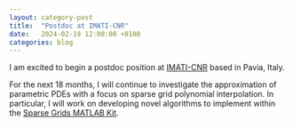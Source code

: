 ```yaml
---
layout: category-post
title:  "Postdoc at IMATI-CNR"
date:   2024-02-19 12:00:00 +0100
categories: blog
---
```

I am excited to begin a postdoc position at [IMATI-CNR](https://www.imati.cnr.it/make_home_page.php?status=start) based in Pavia, Italy.

For the next 18 months, I will continue to investigate the approximation of parametric PDEs with a focus on sparse grid polynomial interpolation.
In particular, I will work on developing novel algorithms to implement within the [Sparse Grids MATLAB Kit](https://sites.google.com/view/sparse-grids-kit).
